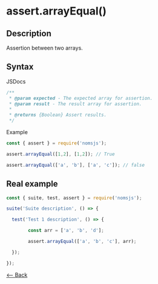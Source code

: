 # assert.arrayEqual()

## Description
Assertion between two arrays.

## Syntax

JSDocs

```js
/**
 * @param expected - The expected array for assertion.
 * @param result - The result array for assertion.
 *
 * @returns {Boolean} Assert results.
 */
```

Example

```js
const { assert } = require('nomsjs');

assert.arrayEqual([1,2], [1,2]); // True

assert.arrayEqual(['a', 'b'], ['a', 'c']); // false
```

## Real example

```js
const { suite, test, assert } = require('nomsjs');

suite('Suite description', () => {

  test('Test 1 description', () => {

		const arr = ['a', 'b', 'd'];

		assert.arrayEqual(['a', 'b', 'c'], arr);

  });

});
```

[<-- Back](https://github.com/afonsopacifer/nomsjs/blob/master/README.md)
